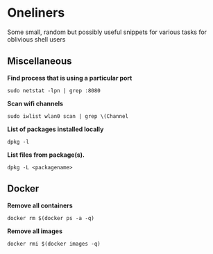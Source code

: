 # Oneliners 

Some small, random but possibly useful snippets for various tasks for oblivious shell users

## Miscellaneous

**Find process that is using a particular port**

    sudo netstat -lpn | grep :8080
    
**Scan wifi channels**

    sudo iwlist wlan0 scan | grep \(Channel

**List of packages installed locally**

    dpkg -l
    
**List files from package(s).**
    
    dpkg -L <packagename>

## Docker 

**Remove all containers**

    docker rm $(docker ps -a -q)
    
**Remove all images**

    docker rmi $(docker images -q)

